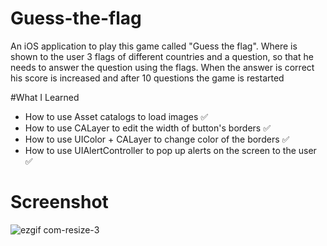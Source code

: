 # Guess-the-flag

An iOS application to play this game called "Guess the flag". Where is shown to the user 3 flags of different countries and a question, so that he needs to answer the question using the flags. 
When the answer is correct his score is increased and after 10 questions the game is restarted


#What I Learned

* How to use Asset catalogs to load images ✅
* How to use CALayer to edit the width of button's borders ✅
* How to use UIColor + CALayer to change color of the borders ✅
* How to use UIAlertController to pop up alerts on the screen to the user ✅


# Screenshot

![ezgif com-resize-3](https://user-images.githubusercontent.com/37282140/63458127-9344b400-c428-11e9-9d69-6bd2a9764bce.gif)
